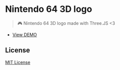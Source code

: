 # Nintendo 64 3D logo

> 🎮 Nintendo 64 3D logo made with Three.JS <3

- [View DEMO](https://afonsopacifer.github.io/n64-3d/index.html)

## License
[MIT License](https://github.com/afonsopacifer/n64-3d/blob/gh-pages/LICENSE.md)
